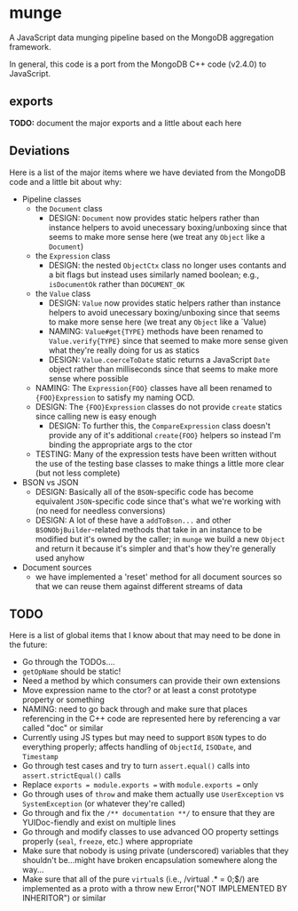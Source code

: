 munge
=====
A JavaScript data munging pipeline based on the MongoDB aggregation framework.

In general, this code is a port from the MongoDB C++ code (v2.4.0) to JavaScript.



exports
-------
**TODO:** document the major exports and a little about each here



Deviations
----------
Here is a list of the major items where we have deviated from the MongoDB code and a little bit about why:

  * Pipeline classes
    * the `Document` class
      * DESIGN: `Document` now provides static helpers rather than instance helpers to avoid unecessary boxing/unboxing since that seems to make more sense here (we treat any `Object` like a `Document`)
    * the `Expression` class
      * DESIGN: the nested `ObjectCtx` class no longer uses contants and a bit flags but instead uses similarly named boolean; e.g., `isDocumentOk` rather than `DOCUMENT_OK`
    * the `Value` class
      * DESIGN: `Value` now provides static helpers rather than instance helpers to avoid unecessary boxing/unboxing since that seems to make more sense here (we treat any `Object` like a `Value)
      * NAMING: `Value#get{TYPE}` methods have been renamed to `Value.verify{TYPE}` since that seemed to make more sense given what they're really doing for us as statics
      * DESIGN: `Value.coerceToDate` static returns a JavaScript `Date` object rather than milliseconds since that seems to make more sense where possible
    * NAMING: The `Expression{FOO}` classes have all been renamed to `{FOO}Expression` to satisfy my naming OCD.
    * DESIGN: The `{FOO}Expression` classes do not provide `create` statics since calling new is easy enough
      * DESIGN: To further this, the `CompareExpression` class doesn't provide any of it's additional `create{FOO}` helpers so instead I'm binding the appropriate args to the ctor
    * TESTING: Many of the expression tests have been written without the use of the testing base classes to make things a little more clear (but not less complete)
  * BSON vs JSON
    * DESIGN: Basically all of the `BSON`-specific code has become equivalent `JSON`-specific code since that's what we're working with (no need for needless conversions)
    * DESIGN: A lot of these have a `addToBson...` and other `BSONObjBuilder`-related methods that take in an instance to be modified but it's owned by the caller; in `munge` we build a new `Object` and return it because it's simpler and that's how they're generally used anyhow
  * Document sources
  	* we have implemented a 'reset' method for all document sources so that we can reuse them against different streams of data


TODO
----
Here is a list of global items that I know about that may need to be done in the future:

  * Go through the TODOs....
  * `getOpName` should be static!
  * Need a method by which consumers can provide their own extensions
  * Move expression name to the ctor? or at least a const prototype property or something
  * NAMING: need to go back through and make sure that places referencing <Document> in the C++ code are represented here by referencing a var called "doc" or similar
  * Currently using JS types but may need to support `BSON` types to do everything properly; affects handling of `ObjectId`, `ISODate`, and `Timestamp`
  * Go through test cases and try to turn `assert.equal()` calls into `assert.strictEqual()` calls
  * Replace `exports = module.exports =` with `module.exports =` only
  * Go through uses of `throw` and make them actually use `UserException` vs `SystemException` (or whatever they're called)
  * Go through and fix the `/** documentation **/` to ensure that they are YUIDoc-fiendly and exist on multiple lines
  * Go through and modify classes to use advanced OO property settings properly (`seal`, `freeze`, etc.) where appropriate
  * Make sure that nobody is using private (underscored) variables that they shouldn't be...might have broken encapsulation somewhere along the way...
  * Make sure  that all of the pure `virtual`s (i.e., /virtual .* = 0;$/) are implemented as a proto with a throw new Error("NOT IMPLEMENTED BY INHERITOR") or similar